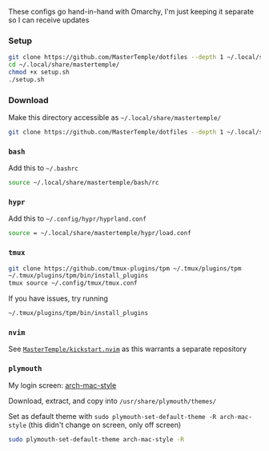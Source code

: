 These configs go hand-in-hand with Omarchy, I'm just keeping it separate so I can receive updates


### Setup

```bash
git clone https://github.com/MasterTemple/dotfiles --depth 1 ~/.local/share/mastertemple/
cd ~/.local/share/mastertemple/
chmod +x setup.sh
./setup.sh
```

### Download

Make this directory accessible as `~/.local/share/mastertemple/`

```bash
git clone https://github.com/MasterTemple/dotfiles --depth 1 ~/.local/share/mastertemple/
```

### `bash`

Add this to `~/.bashrc`

```bash
source ~/.local/share/mastertemple/bash/rc
```

### `hypr`

Add this to `~/.config/hypr/hyprland.conf`

```bash
source = ~/.local/share/mastertemple/hypr/load.conf
```

### `tmux`

```bash
git clone https://github.com/tmux-plugins/tpm ~/.tmux/plugins/tpm
~/.tmux/plugins/tpm/bin/install_plugins
tmux source ~/.config/tmux/tmux.conf
```

If you have issues, try running

```bash
~/.tmux/plugins/tpm/bin/install_plugins
```


### `nvim`

See [`MasterTemple/kickstart.nvim`](https://github.com/MasterTemple/kickstart.nvim) as this warrants a separate repository

### `plymouth`

My login screen: [arch-mac-style](https://www.pling.com/p/2106821)

Download, extract, and copy into `/usr/share/plymouth/themes/`

Set as default theme with `sudo plymouth-set-default-theme -R arch-mac-style` (this didn't change on screen, only off screen)

```bash
sudo plymouth-set-default-theme arch-mac-style -R
```
